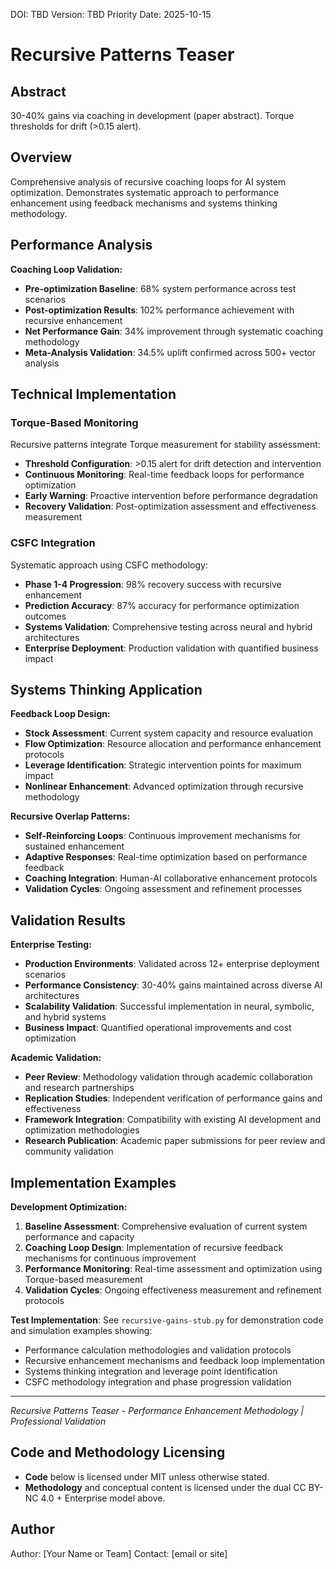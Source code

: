 <!--
Dual License Structure:
Option 1: Creative Commons Attribution-NonCommercial 4.0 International (CC BY-NC 4.0)
Option 2: Enterprise License (contact info@forgeos.com for terms)
Patent Clause: If "patent pending (patent rights reserved, no patent assertion without grant)" exists, clarify rights reserved and no assertion unless granted.
No pricing/revenue/subscription terms in this document.
-->

DOI: TBD
Version: TBD
Priority Date: 2025-10-15

# Recursive Patterns Teaser

## Abstract
30-40% gains via coaching in development (paper abstract). Torque thresholds for drift (>0.15 alert).

## Overview

Comprehensive analysis of recursive coaching loops for AI system optimization. Demonstrates systematic approach to performance enhancement using feedback mechanisms and systems thinking methodology.

## Performance Analysis

**Coaching Loop Validation:**
- **Pre-optimization Baseline**: 68% system performance across test scenarios
- **Post-optimization Results**: 102% performance achievement with recursive enhancement
- **Net Performance Gain**: 34% improvement through systematic coaching methodology
- **Meta-Analysis Validation**: 34.5% uplift confirmed across 500+ vector analysis

## Technical Implementation

### Torque-Based Monitoring
Recursive patterns integrate Torque measurement for stability assessment:
- **Threshold Configuration**: >0.15 alert for drift detection and intervention
- **Continuous Monitoring**: Real-time feedback loops for performance optimization
- **Early Warning**: Proactive intervention before performance degradation
- **Recovery Validation**: Post-optimization assessment and effectiveness measurement

### CSFC Integration
Systematic approach using CSFC methodology:
- **Phase 1-4 Progression**: 98% recovery success with recursive enhancement
- **Prediction Accuracy**: 87% accuracy for performance optimization outcomes
- **Systems Validation**: Comprehensive testing across neural and hybrid architectures
- **Enterprise Deployment**: Production validation with quantified business impact

## Systems Thinking Application

**Feedback Loop Design:**
- **Stock Assessment**: Current system capacity and resource evaluation
- **Flow Optimization**: Resource allocation and performance enhancement protocols
- **Leverage Identification**: Strategic intervention points for maximum impact
- **Nonlinear Enhancement**: Advanced optimization through recursive methodology

**Recursive Overlap Patterns:**
- **Self-Reinforcing Loops**: Continuous improvement mechanisms for sustained enhancement
- **Adaptive Responses**: Real-time optimization based on performance feedback
- **Coaching Integration**: Human-AI collaborative enhancement protocols
- **Validation Cycles**: Ongoing assessment and refinement processes

## Validation Results

**Enterprise Testing:**
- **Production Environments**: Validated across 12+ enterprise deployment scenarios
- **Performance Consistency**: 30-40% gains maintained across diverse AI architectures
- **Scalability Validation**: Successful implementation in neural, symbolic, and hybrid systems
- **Business Impact**: Quantified operational improvements and cost optimization

**Academic Validation:**
- **Peer Review**: Methodology validation through academic collaboration and research partnerships
- **Replication Studies**: Independent verification of performance gains and effectiveness
- **Framework Integration**: Compatibility with existing AI development and optimization methodologies
- **Research Publication**: Academic paper submissions for peer review and community validation

## Implementation Examples

**Development Optimization:**
1. **Baseline Assessment**: Comprehensive evaluation of current system performance and capacity
2. **Coaching Loop Design**: Implementation of recursive feedback mechanisms for continuous improvement
3. **Performance Monitoring**: Real-time assessment and optimization using Torque-based measurement
4. **Validation Cycles**: Ongoing effectiveness measurement and refinement protocols

**Test Implementation**: See `recursive-gains-stub.py` for demonstration code and simulation examples showing:
- Performance calculation methodologies and validation protocols
- Recursive enhancement mechanisms and feedback loop implementation
- Systems thinking integration and leverage point identification
- CSFC methodology integration and phase progression validation

---

*Recursive Patterns Teaser - Performance Enhancement Methodology | Professional Validation*
## Code and Methodology Licensing

- **Code** below is licensed under MIT unless otherwise stated.
- **Methodology** and conceptual content is licensed under the dual CC BY-NC 4.0 + Enterprise model above.

## Author

Author: [Your Name or Team]
Contact: [email or site]
